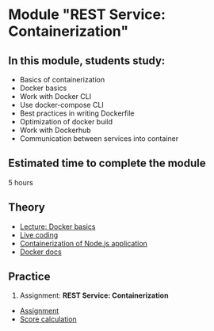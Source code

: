 # Module "REST Service: Containerization"

## In this module, students study:

- Basics of containerization
- Docker basics
- Work with Docker CLI
- Use docker-compose CLI
- Best practices in writing Dockerfile
- Optimization of docker build
- Work with Dockerhub
- Communication between services into container

## Estimated time to complete the module
5 hours

## Theory
- [Lecture: Docker basics](https://youtu.be/kAM-_vZIYkI)
- [Live coding](https://youtu.be/XPB0ZYNnFf0)
- [Containerization of Node.js application](https://nodejs.org/en/docs/guides/nodejs-docker-webapp/)
- [Docker docs](https://docs.docker.com/)

## Practice
1. Assignment: **REST Service: Containerization**
  - [Assignment](https://github.com/AlreadyBored/nodejs-assignments/blob/main/assignments/containerization/assignment.md)
  - [Score calculation](https://github.com/AlreadyBored/nodejs-assignments/blob/main/assignments/containerization/score.md)